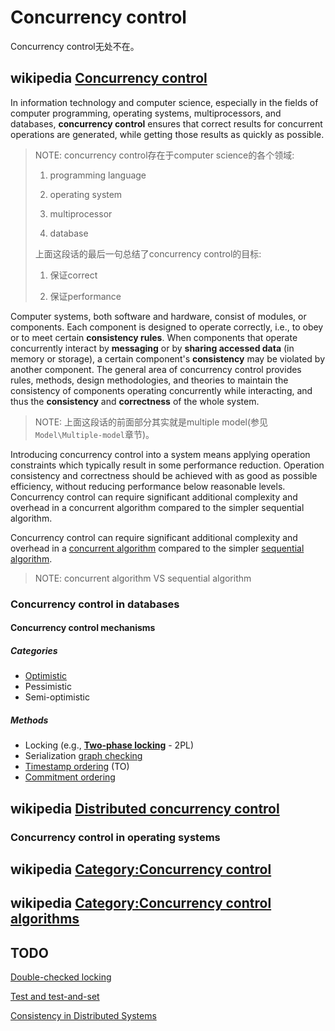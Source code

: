 # Concurrency control

Concurrency control无处不在。

## wikipedia [Concurrency control](https://en.wikipedia.org/wiki/Concurrency_control)

In information technology and computer science, especially in the fields of computer programming, operating systems, multiprocessors, and databases, **concurrency control** ensures that correct results for concurrent operations are generated, while getting those results as quickly as possible.

> NOTE: concurrency control存在于computer science的各个领域:
>
> 1) programming language
>
> 2) operating system
>
> 3) multiprocessor
>
> 4) database
>
> 上面这段话的最后一句总结了concurrency control的目标:
>
> 1) 保证correct
>
> 2) 保证performance



Computer systems, both software and hardware, consist of modules, or components. Each component is designed to operate correctly, i.e., to obey or to meet certain **consistency rules**. When components that operate concurrently interact by **messaging** or by **sharing accessed data** (in memory or storage), a certain component's **consistency** may be violated by another component. The general area of concurrency control provides rules, methods, design methodologies, and theories to maintain the consistency of components operating concurrently while interacting, and thus the **consistency** and **correctness** of the whole system. 

> NOTE: 上面这段话的前面部分其实就是multiple model(参见`Model\Multiple-model`章节)。

Introducing
concurrency control into a system means applying operation constraints which typically result in some
performance reduction. Operation consistency and correctness should be achieved with as good as possible
efficiency, without reducing performance below reasonable levels. Concurrency control can require significant
additional complexity and overhead in a concurrent algorithm compared to the simpler sequential algorithm.

Concurrency control can require significant additional complexity and overhead in a [concurrent algorithm](https://en.wikipedia.org/wiki/Concurrent_algorithm) compared to the simpler [sequential algorithm](https://en.wikipedia.org/wiki/Sequential_algorithm).

> NOTE: concurrent algorithm VS sequential algorithm

### Concurrency control in databases

#### Concurrency control mechanisms

##### Categories

- [Optimistic](https://en.wikipedia.org/wiki/Optimistic_concurrency_control)
- Pessimistic 
- Semi-optimistic 

##### Methods

- Locking (e.g., **[Two-phase locking](https://en.wikipedia.org/wiki/Two-phase_locking)** - 2PL)
- Serialization [graph checking](https://en.wikipedia.org/wiki/Serializability#Testing_conflict_serializability)
- [Timestamp ordering](https://en.wikipedia.org/wiki/Timestamp-based_concurrency_control) (TO)
- [Commitment ordering](https://en.wikipedia.org/wiki/Commitment_ordering) 



## wikipedia [Distributed concurrency control](https://en.wikipedia.org/wiki/Distributed_concurrency_control)



### Concurrency control in operating systems

## wikipedia [Category:Concurrency control](https://en.wikipedia.org/wiki/Category:Concurrency_control)



## wikipedia [Category:Concurrency control algorithms](https://en.wikipedia.org/wiki/Category:Concurrency_control_algorithms)





## TODO





[Double-checked locking](https://en.wikipedia.org/wiki/Double-checked_locking)

[Test and test-and-set](https://en.wikipedia.org/wiki/Test_and_test-and-set)

[Consistency in Distributed Systems](https://www.microsoft.com/en-us/research/wp-content/uploads/2016/06/printversion.pdf)

